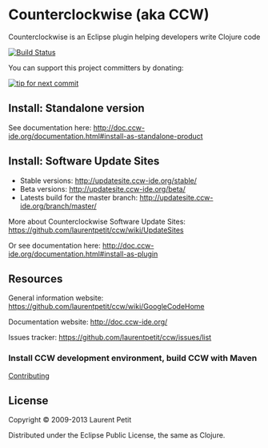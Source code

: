 # Counterclockwise (aka CCW)

Counterclockwise is an Eclipse plugin helping developers write Clojure code

[![Build Status](https://jenkins.ccw-ide.org/buildStatus/icon?job=ccw-master)](https://jenkins.ccw-ide.org/job/ccw-master/)

You can support this project committers by donating:

[![tip for next commit](http://tip4commit.com/projects/872.svg)](http://tip4commit.com/github/laurentpetit/ccw)




## Install: Standalone version

See documentation here: http://doc.ccw-ide.org/documentation.html#install-as-standalone-product


## Install: Software Update Sites

- Stable versions: http://updatesite.ccw-ide.org/stable/
- Beta versions: http://updatesite.ccw-ide.org/beta/
- Latests build for the master branch: http://updatesite.ccw-ide.org/branch/master/

More about Counterclockwise Software Update Sites: https://github.com/laurentpetit/ccw/wiki/UpdateSites 

Or see documentation here: http://doc.ccw-ide.org/documentation.html#install-as-plugin


## Resources

General information website: https://github.com/laurentpetit/ccw/wiki/GoogleCodeHome

Documentation website: http://doc.ccw-ide.org/

Issues tracker: https://github.com/laurentpetit/ccw/issues/list


### Install CCW development environment, build CCW with Maven

[Contributing](Contributing.adoc)

## License

Copyright © 2009-2013 Laurent Petit

Distributed under the Eclipse Public License, the same as Clojure.

